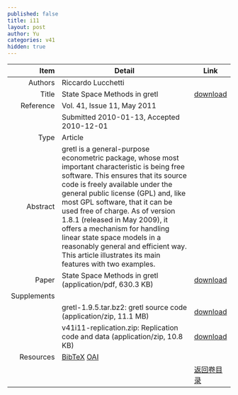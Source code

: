 ```yaml
---
published: false
title: i11
layout: post
author: Yu
categories: v41
hidden: true
---
```


| Item | Detail | Link |
|---:|---|---|
| Authors | Riccardo Lucchetti| |
| Title |State Space Methods in gretl | [download](http://www.jstatsoft.org/v41/i11/paper) |
| Reference |Vol. 41, Issue 11, May 2011 | |
| | Submitted 2010-01-13, Accepted 2010-12-01| | 
| Type | Article| |
| Abstract | gretl is a general-purpose econometric package, whose most important characteristic is being free software. This ensures that its source code is freely available under the general public license (GPL) and, like most GPL software, that it can be used free of charge. As of version 1.8.1 (released in May 2009), it offers a mechanism for handling linear state space models in a reasonably general and efficient way. This article illustrates its main features with two examples.| |
| Paper | State Space Methods in gretl  (application/pdf, 630.3 KB)| [download](http://www.jstatsoft.org/v41/i11/paper) |
| Supplements | | |
| |gretl-1.9.5.tar.bz2:    gretl source code  (application/zip, 11.1 MB)|  [download](http://www.jstatsoft.org/v41/i11/supp/1) |
| |v41i11-replication.zip: Replication code and data  (application/zip, 10.8 KB)|  [download](http://www.jstatsoft.org/v41/i11/supp/2) |
| Resources | [BibTeX](http://www.jstatsoft.org/v41/i11/bibtex) [OAI](http://www.jstatsoft.org/oai?verb=GetRecord&identifier=oai.jstatsoft/v41/i11&prefix=oai_dc)| |
| |  | [返回卷目录]({{site.baseurl}}/volume/v41.html) |